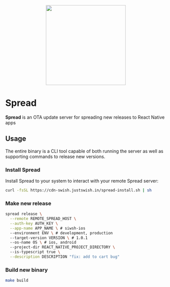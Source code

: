 
<p align="center">
  <img src="https://github.com/user-attachments/assets/de5cc364-ddf5-44d2-a7bb-4e5b3bd85541" width="250" />
  <H1 align="left">Spread</H1>
</p>

**Spread** is an OTA update server for spreading new releases to React Native apps

## Usage 
The entire binary is a CLI tool capable of both running the server as well as supporting commands to release new versions. 

### Install Spread 
Install Spread to your system to interact with your remote Spread server:  
```sh
curl -fsSL https://cdn-swish.justswish.in/spread-install.sh | sh
```

### Make new release 

```sh
spread release \
  --remote REMOTE_SPREAD_HOST \
  --auth-key AUTH_KEY \
  --app-name APP_NAME \ # siwsh-ios
  --environment ENV \ # development, production
  --target-version VERSION \ # 1.0.1
  --os-name OS \ # ios, android
  --project-dir REACT_NATIVE_PROJECT_DIRECTORY \ 
  --is-typescript true \
  --description DESCRIPTION "fix: add to cart bug"
```
### Build new binary

```sh
make build
```

